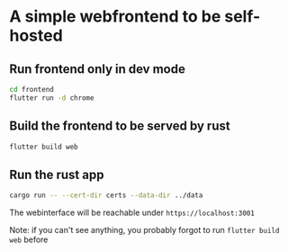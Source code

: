# A simple webfrontend to be self-hosted

## Run frontend only in dev mode

```bash
cd frontend
flutter run -d chrome
```

## Build the frontend to be served by rust

```bash
flutter build web
```

## Run the rust app

```bash
cargo run -- --cert-dir certs --data-dir ../data
```

The webinterface will be reachable under `https://localhost:3001`

Note: if you can't see anything, you probably forgot to run `flutter build web` before
